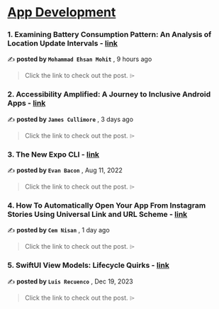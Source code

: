 
<h1><a href=https://medium.com/tag/mobile-app-development/recommended target="_blank" rel="noopener noreferrer">App Development</a></h1>
<h3>1. Examining Battery Consumption Pattern: An Analysis of Location Update Intervals - <a href=https://medium.com/@mohammad.mohit87/examining-battery-consumption-pattern-an-analysis-of-location-update-intervals-6192d797ef2c?source=tag_recommended_feed---------0-84----------mobile_app_development----------b8ca9e2f_d36d_46ee_9af9_22e62d037e2b------- target="_blank" rel="noopener noreferrer">link</a></h3>

✍️ **posted by `Mohammad Ehsan Mohit`** <date> , 9 hours ago</date>

<blockquote>Click the link to check out the post. ⌲</blockquote>

<h3>2. Accessibility Amplified: A Journey to Inclusive Android Apps - <a href=https://medium.com/gitconnected/accessibility-amplified-a-journey-to-inclusive-android-apps-120d86b56f56?source=tag_recommended_feed---------1-107----------mobile_app_development----------b8ca9e2f_d36d_46ee_9af9_22e62d037e2b------- target="_blank" rel="noopener noreferrer">link</a></h3>

✍️ **posted by `James Cullimore`** <date> , 3 days ago</date>

<blockquote>Click the link to check out the post. ⌲</blockquote>

<h3>3. The New Expo CLI - <a href=https://medium.com/the-exponent-log/the-new-expo-cli-f4250d8e3421?source=tag_recommended_feed---------2-85----------mobile_app_development----------b8ca9e2f_d36d_46ee_9af9_22e62d037e2b------- target="_blank" rel="noopener noreferrer">link</a></h3>

✍️ **posted by `Evan Bacon`** <date> , Aug 11, 2022</date>

<blockquote>Click the link to check out the post. ⌲</blockquote>

<h3>4. How To Automatically Open Your App From Instagram Stories Using Universal Link and URL Scheme - <a href=https://medium.com/@cemnisan/how-to-automatically-open-your-app-from-instagram-stories-using-universal-link-and-url-scheme-71650ee90a8b?source=tag_recommended_feed---------3-84----------mobile_app_development----------b8ca9e2f_d36d_46ee_9af9_22e62d037e2b------- target="_blank" rel="noopener noreferrer">link</a></h3>

✍️ **posted by `Cem Nisan`** <date> , 1 day ago</date>

<blockquote>Click the link to check out the post. ⌲</blockquote>

<h3>5. SwiftUI View Models: Lifecycle Quirks - <a href=https://medium.com/the-swift-cooperative/swiftui-view-models-lifecycle-quirks-8dd967e84e31?source=tag_recommended_feed---------4-107----------mobile_app_development----------b8ca9e2f_d36d_46ee_9af9_22e62d037e2b------- target="_blank" rel="noopener noreferrer">link</a></h3>

✍️ **posted by `Luis Recuenco`** <date> , Dec 19, 2023</date>

<blockquote>Click the link to check out the post. ⌲</blockquote>

